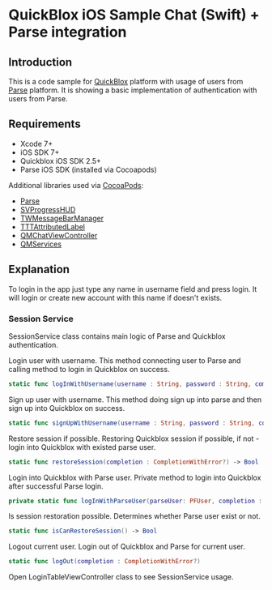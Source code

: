 # QuickBlox iOS Sample Chat (Swift) + Parse integration

## Introduction
This is a code sample for [QuickBlox](http://quickblox.com/) platform with usage of users from [Parse](https://parse.com) platform. It is showing a basic implementation of authentication with users from Parse.

## Requirements
* Xcode 7+
* iOS SDK 7+
* Quickblox iOS SDK 2.5+
* Parse iOS SDK (installed via Cocoapods)

Additional libraries used via [CocoaPods](https://cocoapods.org):

* [Parse](https://github.com/ParsePlatform/Parse-SDK-iOS-OSX)
* [SVProgressHUD](https://github.com/TransitApp/SVProgressHUD.git/)
* [TWMessageBarManager](https://github.com/rs/SDWebImage.git)
* [TTTAttributedLabel](https://github.com/TTTAttributedLabel/TTTAttributedLabel.git)
* [QMChatViewController](https://github.com/QuickBlox/QMChatViewController-ios)
* [QMServices](https://github.com/QuickBlox/q-municate-services-ios)


## Explanation 
To login in the app just type any name in username field and press login. It will login or create new account with this name if doesn't exists.

### Session Service 
SessionService class contains main logic of Parse and Quickblox authentication.


Login user with username. This method connecting user to Parse and calling method to login in Quickblox on success.

```swift
static func logInWithUsername(username : String, password : String, completion : CompletionWithError?)
```


Sign up user with username. This method doing sign up into parse and then sign up into Quickblox on success.

```swift
static func signUpWithUsername(username : String, password : String, completion : CompletionWithError?)
```


Restore session if possible. Restoring Quickblox session if possible, if not - login into Quickblox with existed parse user.

```swift
static func restoreSession(completion : CompletionWithError?) -> Bool
```


Login into Quickblox with Parse user. Private method to login into Quickblox after successful Parse login.

```swift
private static func logInWithParseUser(parseUser: PFUser, completion : CompletionWithError?)
```


Is session restoration possible. Determines whether Parse user exist or not.

```swift
static func isCanRestoreSession() -> Bool
```


Logout current user. Login out of Quickblox and Parse for current user.

```swift
static func logOut(completion : CompletionWithError?)
```


Open LoginTableViewController class to see SessionService usage.